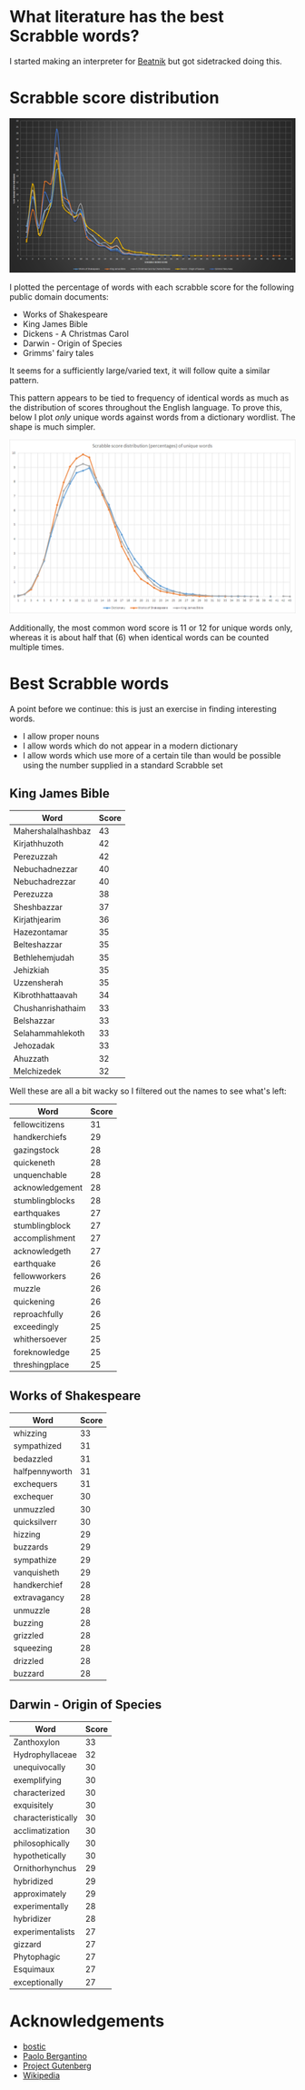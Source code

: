 # What literature has the best Scrabble words?

I started making an interpreter for [Beatnik](https://esolangs.org/wiki/Beatnik) but got sidetracked doing this.

# Scrabble score distribution

![graph](images/multi.png)

I plotted the percentage of words with each scrabble score for the following public domain documents:
* Works of Shakespeare
* King James Bible
* Dickens - A Christmas Carol
* Darwin - Origin of Species
* Grimms' fairy tales

It seems for a sufficiently large/varied text, it will follow quite a similar pattern.

This pattern appears to be tied to frequency of identical words as much as the distribution of scores throughout the English language.
To prove this, below I plot _only_ unique words against words from a dictionary wordlist. The shape is much simpler.

![graph](images/unique_words_dictionary.png)

Additionally, the most common word score is 11 or 12 for unique words only, whereas it is about half that (6) when identical words can be counted multiple times.

# Best Scrabble words

A point before we continue: this is just an exercise in finding interesting words.

* I allow proper nouns
* I allow words which do not appear in a modern dictionary
* I allow words which use more of a certain tile than would be possible using the number supplied in a standard Scrabble set

## King James Bible

|Word|Score|
|---|---|
|Mahershalalhashbaz|43|
|Kirjathhuzoth|42|
|Perezuzzah|42|
|Nebuchadnezzar|40|
|Nebuchadrezzar|40|
|Perezuzza|38|
|Sheshbazzar|37|
|Kirjathjearim|36|
|Hazezontamar|35|
|Belteshazzar|35|
|Bethlehemjudah|35|
|Jehizkiah|35|
|Uzzensherah|35|
|Kibrothhattaavah|34|
|Chushanrishathaim|33|
|Belshazzar|33|
|Selahammahlekoth|33|
|Jehozadak|33|
|Ahuzzath|32|
|Melchizedek|32|

Well these are all a bit wacky so I filtered out the names to see what's left:

|Word|Score|
|---|---|
|fellowcitizens|31|
|handkerchiefs|29|
|gazingstock|28|
|quickeneth|28|
|unquenchable|28|
|acknowledgement|28|
|stumblingblocks|28|
|earthquakes|27|
|stumblingblock|27|
|accomplishment|27|
|acknowledgeth|27|
|earthquake|26|
|fellowworkers|26|
|muzzle|26|
|quickening|26|
|reproachfully|26|
|exceedingly|25|
|whithersoever|25|
|foreknowledge|25|
|threshingplace|25|

## Works of Shakespeare

|Word|Score|
|---|---|
|whizzing|33|
|sympathized|31|
|bedazzled|31|
|halfpennyworth|31|
|exchequers|31|
|exchequer|30|
|unmuzzled|30|
|quicksilverr|30|
|hizzing|29|
|buzzards|29|
|sympathize|29|
|vanquisheth|29|
|handkerchief|28|
|extravagancy|28|
|unmuzzle|28|
|buzzing|28|
|grizzled|28|
|squeezing|28|
|drizzled|28|
|buzzard|28|

## Darwin - Origin of Species

|Word|Score|
|---|---|
|Zanthoxylon|33|
|Hydrophyllaceae|32|
|unequivocally|30|
|exemplifying|30|
|characterized|30|
|exquisitely|30|
|characteristically|30|
|acclimatization|30|
|philosophically|30|
|hypothetically|30|
|Ornithorhynchus|29|
|hybridized|29|
|approximately|29|
|experimentally|28|
|hybridizer|28|
|experimentalists|27|
|gizzard|27|
|Phytophagic|27|
|Esquimaux|27|
|exceptionally|27|

# Acknowledgements
* [bostic](https://svnweb.freebsd.org/csrg/share/dict/)
* [Paolo Bergantino](http://stackoverflow.com/a/772929)
* [Project Gutenberg](http://www.gutenberg.org/)
* [Wikipedia](https://en.wikipedia.org/wiki/Scrabble_letter_distributions#English)







